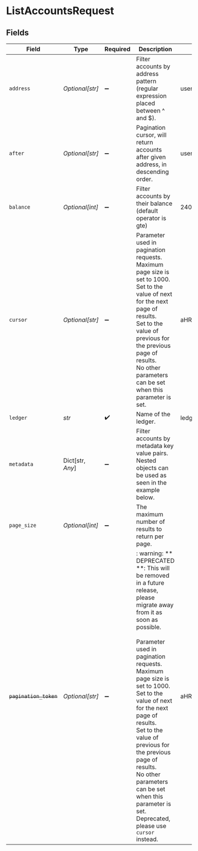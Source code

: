# ListAccountsRequest


## Fields

| Field                                                                                                                                                                                                                                                                                                                                                                                                                        | Type                                                                                                                                                                                                                                                                                                                                                                                                                         | Required                                                                                                                                                                                                                                                                                                                                                                                                                     | Description                                                                                                                                                                                                                                                                                                                                                                                                                  | Example                                                                                                                                                                                                                                                                                                                                                                                                                      |
| ---------------------------------------------------------------------------------------------------------------------------------------------------------------------------------------------------------------------------------------------------------------------------------------------------------------------------------------------------------------------------------------------------------------------------- | ---------------------------------------------------------------------------------------------------------------------------------------------------------------------------------------------------------------------------------------------------------------------------------------------------------------------------------------------------------------------------------------------------------------------------- | ---------------------------------------------------------------------------------------------------------------------------------------------------------------------------------------------------------------------------------------------------------------------------------------------------------------------------------------------------------------------------------------------------------------------------- | ---------------------------------------------------------------------------------------------------------------------------------------------------------------------------------------------------------------------------------------------------------------------------------------------------------------------------------------------------------------------------------------------------------------------------- | ---------------------------------------------------------------------------------------------------------------------------------------------------------------------------------------------------------------------------------------------------------------------------------------------------------------------------------------------------------------------------------------------------------------------------- |
| `address`                                                                                                                                                                                                                                                                                                                                                                                                                    | *Optional[str]*                                                                                                                                                                                                                                                                                                                                                                                                              | :heavy_minus_sign:                                                                                                                                                                                                                                                                                                                                                                                                           | Filter accounts by address pattern (regular expression placed between ^ and $).                                                                                                                                                                                                                                                                                                                                              | users:.+                                                                                                                                                                                                                                                                                                                                                                                                                     |
| `after`                                                                                                                                                                                                                                                                                                                                                                                                                      | *Optional[str]*                                                                                                                                                                                                                                                                                                                                                                                                              | :heavy_minus_sign:                                                                                                                                                                                                                                                                                                                                                                                                           | Pagination cursor, will return accounts after given address, in descending order.                                                                                                                                                                                                                                                                                                                                            | users:003                                                                                                                                                                                                                                                                                                                                                                                                                    |
| `balance`                                                                                                                                                                                                                                                                                                                                                                                                                    | *Optional[int]*                                                                                                                                                                                                                                                                                                                                                                                                              | :heavy_minus_sign:                                                                                                                                                                                                                                                                                                                                                                                                           | Filter accounts by their balance (default operator is gte)                                                                                                                                                                                                                                                                                                                                                                   | 2400                                                                                                                                                                                                                                                                                                                                                                                                                         |
| `cursor`                                                                                                                                                                                                                                                                                                                                                                                                                     | *Optional[str]*                                                                                                                                                                                                                                                                                                                                                                                                              | :heavy_minus_sign:                                                                                                                                                                                                                                                                                                                                                                                                           | Parameter used in pagination requests. Maximum page size is set to 1000.<br/>Set to the value of next for the next page of results.<br/>Set to the value of previous for the previous page of results.<br/>No other parameters can be set when this parameter is set.<br/>                                                                                                                                                   | aHR0cHM6Ly9nLnBhZ2UvTmVrby1SYW1lbj9zaGFyZQ==                                                                                                                                                                                                                                                                                                                                                                                 |
| `ledger`                                                                                                                                                                                                                                                                                                                                                                                                                     | *str*                                                                                                                                                                                                                                                                                                                                                                                                                        | :heavy_check_mark:                                                                                                                                                                                                                                                                                                                                                                                                           | Name of the ledger.                                                                                                                                                                                                                                                                                                                                                                                                          | ledger001                                                                                                                                                                                                                                                                                                                                                                                                                    |
| `metadata`                                                                                                                                                                                                                                                                                                                                                                                                                   | Dict[str, *Any*]                                                                                                                                                                                                                                                                                                                                                                                                             | :heavy_minus_sign:                                                                                                                                                                                                                                                                                                                                                                                                           | Filter accounts by metadata key value pairs. Nested objects can be used as seen in the example below.                                                                                                                                                                                                                                                                                                                        |                                                                                                                                                                                                                                                                                                                                                                                                                              |
| `page_size`                                                                                                                                                                                                                                                                                                                                                                                                                  | *Optional[int]*                                                                                                                                                                                                                                                                                                                                                                                                              | :heavy_minus_sign:                                                                                                                                                                                                                                                                                                                                                                                                           | The maximum number of results to return per page.<br/>                                                                                                                                                                                                                                                                                                                                                                       |                                                                                                                                                                                                                                                                                                                                                                                                                              |
| ~~`pagination_token`~~                                                                                                                                                                                                                                                                                                                                                                                                       | *Optional[str]*                                                                                                                                                                                                                                                                                                                                                                                                              | :heavy_minus_sign:                                                                                                                                                                                                                                                                                                                                                                                                           | : warning: ** DEPRECATED **: This will be removed in a future release, please migrate away from it as soon as possible.<br/><br/>Parameter used in pagination requests. Maximum page size is set to 1000.<br/>Set to the value of next for the next page of results.<br/>Set to the value of previous for the previous page of results.<br/>No other parameters can be set when this parameter is set.<br/>Deprecated, please use `cursor` instead.<br/> | aHR0cHM6Ly9nLnBhZ2UvTmVrby1SYW1lbj9zaGFyZQ==                                                                                                                                                                                                                                                                                                                                                                                 |